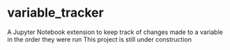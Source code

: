# variable_tracker
A Jupyter Notebook extension to keep track of changes made to a variable in the order they were run
This project is still under construction
